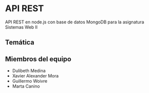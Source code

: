 # API REST 
API REST en node.js con base de datos MongoDB para la asignatura Sistemas Web II

## Temática


## Miembros del equipo
- Dulibeth Medina 
- Xavier Alexander Mora
- Guillermo Woivre
- Marta Canino
